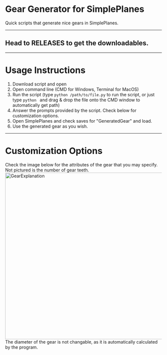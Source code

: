 # Gear Generator for SimplePlanes
Quick scripts that generate nice gears in SimplePlanes.
___
## Head to RELEASES to get the downloadables.
___
# Usage Instructions

1. Download script and open
2. Open command line (CMD for Windows, Terminal for MacOS)
3. Run the script (type `python /path/to/file.py` to run the script, or just type `python ` and drag & drop the file onto the CMD window to automatically get path)
4. Answer the prompts provided by the script. Check below for customization options.
5. Open SimplePlanes and check saves for "GeneratedGear" and load.
6. Use the generated gear as you wish.
___
# Customization Options
Check the image below for the attributes of the gear that you may specify. Not pictured is the number of gear teeth.
<img width="537" alt="GearExplanation" src="https://user-images.githubusercontent.com/32413097/111063407-9fec9980-84f1-11eb-9343-185e5e6afe7a.png">
The diameter of the gear is not changable, as it is automatically calculated by the program.
